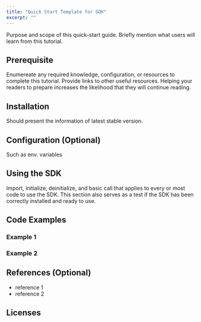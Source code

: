 ```yaml
---
title: "Quick Start Template for SDK"
excerpt: ""
---
```


Purpose and scope of this quick-start guide.
Briefly mention what users will learn from this tutorial.

## Prerequisite

Enumereate any required knowledge, configuration, or resources to complete this tutorial.
Provide links to other useful resources.
Helping your readers to prepare increases the likelihood that they will continue reading.

## Installation

Should present the information of latest stable version.

## Configuration (Optional)

Such as env. variables 

## Using the SDK

Import, initialize, deinitialize, and basic call that applies to every or most code to use the SDK. 
This section also serves as a test if the SDK has been correctly installed and ready to use.  

## Code Examples

### Example 1

### Example 2


## References (Optional)

- reference 1
- reference 2


## Licenses


